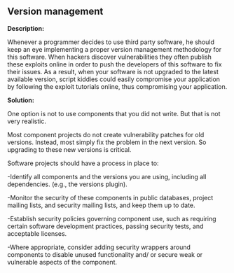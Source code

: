 
Version management
-------

**Description:**

Whenever a programmer decides to use third party software, 
he should keep an eye implementing a proper version management methodology for this software. 
When hackers discover vulnerabilities they often publish these exploits online in order 
to push the developers of this software to fix their issues. As a result, 
when your software is not upgraded to the latest available version, 
script kiddies could easily compromise your application by following the 
exploit tutorials online, thus compromising your application.


**Solution:**

One option is not to use components that you did not write. 
But that is not very realistic.

Most component projects do not create vulnerability patches for old versions. 
Instead, most simply fix the problem in the next version. So upgrading to these new 
versions is critical. 

Software projects should have a process in place to:

-Identify all components and the versions you are using, including all dependencies. 
 (e.g., the versions plugin).

-Monitor the security of these components in public databases, 
 project mailing lists, and security mailing lists, and keep them up to date.
 
-Establish security policies governing component use, such as requiring certain software 
 development practices, passing security tests, and acceptable licenses.
 
-Where appropriate, consider adding security wrappers around components to disable unused 
 functionality and/ or secure weak or vulnerable aspects of the component.
	
